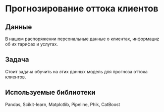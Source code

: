 # Прогнозирование оттока клиентов
## Данные
В нашем распоряжении персональные данные о клиентах, информациz об их тарифах и услугах.

## Задача
Стоит задача обучить на этих данных модель для прогноза оттока клиентов.

## Используемые библиотеки
Рandas, Scikit-learn, Matplotlib, Pipeline, Phik, CatBoost
